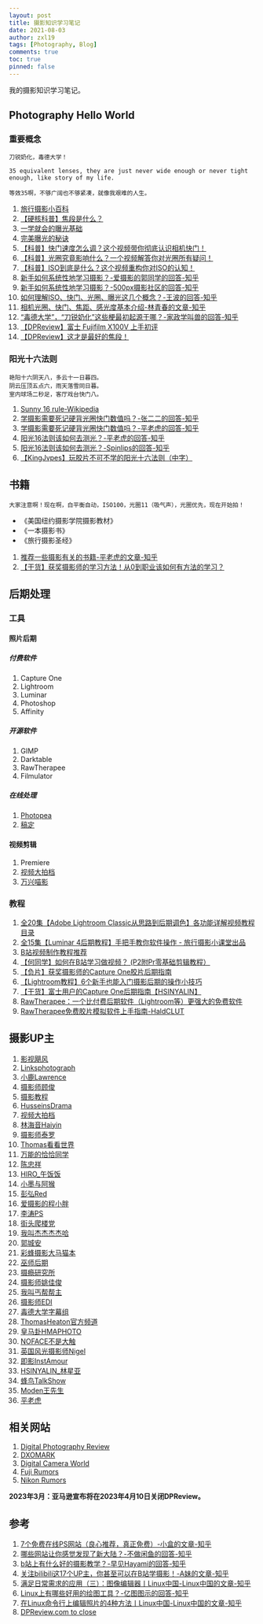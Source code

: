 ```yaml
---
layout: post
title: 摄影知识学习笔记
date: 2021-08-03
author: zxl19
tags: [Photography, Blog]
comments: true
toc: true
pinned: false
---
```


我的摄影知识学习笔记。

<!-- more -->

## Photography Hello World

### 重要概念

```text
刀锐奶化，毒德大学！
```

```text
35 equivalent lenses, they are just never wide enough or never tight enough, like story of my life.

等效35啊，不够广阔也不够紧凑，就像我艰难的人生。
```

1. [旅行摄影小百科](https://space.bilibili.com/84480709/channel/seriesdetail?sid=247659)
2. [【硬核科普】焦段是什么？](https://www.bilibili.com/video/BV1nK41157no)
3. [一学就会的曝光基础](https://www.bilibili.com/video/BV1oW411W7yr)
4. [完美曝光的秘诀](https://www.bilibili.com/video/BV11x41157WX)
5. [【科普】快门速度怎么调？这个视频带你彻底认识相机快门！](https://www.bilibili.com/video/BV13Y411f7Wv)
6. [【科普】光圈究竟影响什么？一个视频解答你对光圈所有疑问！](https://www.bilibili.com/video/BV18v4y167Eb)
7. [【科普】ISO到底是什么？这个视频重构你对ISO的认知！](https://www.bilibili.com/video/BV1n24y1s7wM)
8. [新手如何系统性地学习摄影？-爱摄影的郭同学的回答-知乎](https://www.zhihu.com/question/36095338/answer/968639013)
9. [新手如何系统性地学习摄影？-500px摄影社区的回答-知乎](https://www.zhihu.com/question/36095338/answer/2051012517)
10. [如何理解ISO、快门、光圈、曝光这几个概念？-王波的回答-知乎](https://www.zhihu.com/question/21427664/answer/40346193)
11. [相机光圈、快门、焦距、感光度基本介绍-林青春的文章-知乎](https://zhuanlan.zhihu.com/p/152172663)
12. [“毒德大学”，“刀锐奶化”这些梗最初起源于哪？-家政学叫兽的回答-知乎](https://www.zhihu.com/question/412237760/answer/1386682793)
13. [【DPReview】富士 Fujifilm X100V 上手初评](https://www.bilibili.com/video/BV1p741137BZ)
14. [【DPReview】这才是最好的焦段！](https://www.bilibili.com/video/BV1Gg4y1G7uV)

### 阳光十六法则

```text
艳阳十六阴天八，多云十一日暮四。
阴云压顶五点六，雨天落雪同日暮。
室内球场二秒足，客厅戏台快门八。
```

1. [Sunny 16 rule-Wikipedia](https://en.wikipedia.org/wiki/Sunny_16_rule)
2. [学摄影需要死记硬背光圈快门数值吗？-张二二的回答-知乎](https://www.zhihu.com/question/424109671/answer/1517706641)
3. [学摄影需要死记硬背光圈快门数值吗？-平老虎的回答-知乎](https://www.zhihu.com/question/424109671/answer/1517337655)
4. [阳光16法则该如何去测光？-平老虎的回答-知乎](https://www.zhihu.com/question/38169738/answer/917901861)
5. [阳光16法则该如何去测光？-Spinlips的回答-知乎](https://www.zhihu.com/question/38169738/answer/75286013)
6. [【KingJvpes】玩胶片不可不学的阳光十六法则（中字）](https://www.bilibili.com/video/BV13j411f7gs)

## 书籍

```text
大家注意啊！现在啊，白平衡自动，ISO100，光圈11（吸气声），光圈优先，现在开始拍！
```

- 《美国纽约摄影学院摄影教材》
- 《一本摄影书》
- 《旅行摄影圣经》

1. [推荐一些摄影有关的书籍-平老虎的文章-知乎](https://zhuanlan.zhihu.com/p/44462745)
2. [【干货】获奖摄影师的学习方法！从0到职业该如何有方法的学习？](https://www.bilibili.com/video/BV14K411K7df)

## 后期处理

### 工具

#### 照片后期

##### 付费软件

1. Capture One
2. Lightroom
3. Luminar
4. Photoshop
5. Affinity

##### 开源软件

1. GIMP
2. Darktable
3. RawTherapee
4. Filmulator

##### 在线处理

1. [Photopea](https://www.photopea.com/)
2. [稿定](https://ps.gaoding.com/#/)

#### 视频剪辑

1. Premiere
2. [视频大拍档](https://spdpd.net/)
3. [万兴喵影](https://www.wondershare.cn/products-solutions/video-creativity/video.html)

### 教程

1. [全20集【Adobe Lightroom Classic从思路到后期调色】各功能详解视频教程目录](https://www.bilibili.com/read/cv13519248)
2. [全15集【Luminar 4后期教程】手把手教你软件操作 - 旅行摄影小课堂出品](https://www.bilibili.com/read/cv13519185)
3. [B站视频制作教程推荐](https://www.bilibili.com/read/cv960192)
4. [【何同学】如何在B站学习做视频？ (P2附Pr零基础剪辑教程）](https://www.bilibili.com/video/BV1EW411R77n)
5. [【负片】获奖摄影师的Capture One胶片后期指南](https://www.bilibili.com/video/BV1e64y1X72U)
6. [【Lightroom教程】6个新手也能入门摄影后期的操作小技巧](https://www.bilibili.com/video/BV1M64y147n3)
7. [【干货】富士用户的Capture One后期指南【HSINYALIN】](https://www.bilibili.com/video/BV1b64y1i7sy)
8. [RawTherapee：一个比付费后期软件（Lightroom等）更强大的免费软件](https://www.bilibili.com/video/BV1JK4y1v7CM)
9. [RawTherapee免费胶片模拟软件上手指南-HaldCLUT](https://www.bilibili.com/video/BV17p4y1s7o6)

## 摄影UP主

1. [影视飓风](https://space.bilibili.com/946974)
2. [Linksphotograph](https://space.bilibili.com/3816626)
3. [小鹿Lawrence](https://space.bilibili.com/37029661)
4. [摄影师顾俊](https://space.bilibili.com/294081438)
5. [摄影教程](https://space.bilibili.com/86295604)
6. [HusseinsDrama](https://space.bilibili.com/45478017)
7. [视频大拍档](https://space.bilibili.com/110974)
8. [林海音Haiyin](https://space.bilibili.com/351739137)
9. [摄影师泰罗](https://space.bilibili.com/110683415)
10. [Thomas看看世界](https://space.bilibili.com/277329684)
11. [万能的恰恰同学](https://space.bilibili.com/318355178)
12. [陈忠祥](https://space.bilibili.com/238171819)
13. [HIRO_午饭饭](https://space.bilibili.com/430726)
14. [小墨与阿猴](https://space.bilibili.com/25706078)
15. [彭弘Red](https://space.bilibili.com/55801838)
16. [爱摄影的程小胖](https://space.bilibili.com/570820)
17. [李涛PS](https://space.bilibili.com/85651824)
18. [街头爬楼党](https://space.bilibili.com/265720095)
19. [我叫杰杰杰杰哈](https://space.bilibili.com/274697987)
20. [郭城安](https://space.bilibili.com/23686287)
21. [彩蜂摄影大马猫本](https://space.bilibili.com/44230905)
22. [巫师后期](https://space.bilibili.com/105686205)
23. [摄瘾研究所](https://space.bilibili.com/245627923)
24. [摄影师姚佳俊](https://space.bilibili.com/386460499)
25. [我叫丐帮帮主](https://space.bilibili.com/300681641)
26. [摄影师EDI](https://space.bilibili.com/84480709)
27. [毒德大学字幕组](https://space.bilibili.com/8990248)
28. [ThomasHeaton官方频道](https://space.bilibili.com/1006125507)
29. [皇马卦HMAPHOTO](https://space.bilibili.com/16198806)
30. [NOFACE不是大触](https://space.bilibili.com/4012943)
31. [英国风光摄影师Nigel](https://space.bilibili.com/1549051576)
32. [即影InstAmour](https://space.bilibili.com/14118905)
33. [HSINYALIN_林星亚](https://space.bilibili.com/7695611)
34. [蜂鸟TalkShow](https://space.bilibili.com/1343434879)
35. [Moden王先生](https://space.bilibili.com/700673344)
36. [平老虎](https://space.bilibili.com/56744081)

## 相关网站

1. [Digital Photography Review](https://www.dpreview.com)
2. [DXOMARK](https://www.dxomark.com)
3. [Digital Camera World](https://www.digitalcameraworld.com)
4. [Fuji Rumors](https://www.fujirumors.com)
5. [Nikon Rumors](https://nikonrumors.com)

**2023年3月：亚马逊宣布将在2023年4月10日关闭DPReview。**

## 参考

1. [7个免费在线PS网站（良心推荐，真正免费）-小盒的文章-知乎](https://zhuanlan.zhihu.com/p/93513748)
2. [哪些网站让你感觉发现了新大陆？-不做闲鱼的回答-知乎](https://www.zhihu.com/question/293309623/answer/1675816377)
3. [b站上有什么好的摄影教学？-早见Hayami的回答-知乎](https://www.zhihu.com/question/312241261/answer/1066491001)
4. [关注bilibili这17个UP主，你甚至可以在B站学摄影！-A妹的文章-知乎](https://zhuanlan.zhihu.com/p/112964588)
5. [满足日常需求的应用（三）：图像编辑器丨Linux中国-Linux中国的文章-知乎](https://zhuanlan.zhihu.com/p/407938013)
6. [Linux上有哪些好用的绘图工具？-亿图图示的回答-知乎](https://www.zhihu.com/question/445559611/answer/1759893444)
7. [在Linux命令行上编辑照片的4种方法丨Linux中国-Linux中国的文章-知乎](https://zhuanlan.zhihu.com/p/430719348)
8. [DPReview.com to close](https://www.dpreview.com/news/5901145460/dpreview-com-to-close)
